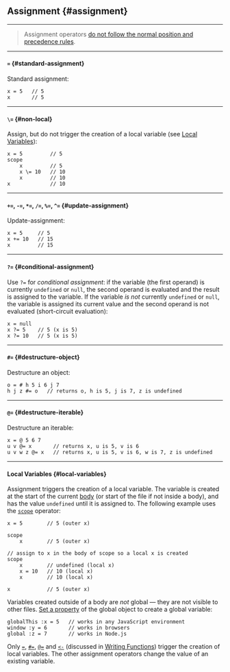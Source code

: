 ## Assignment {#assignment}

---

> Assignment operators [do not follow the normal position and precedence rules](#assignment-precedence).

---

#### `=` {#standard-assignment}

Standard assignment:

```
x = 5   // 5
x       // 5
```

---

#### `\=` {#non-local}

Assign, but do not trigger the creation of a local variable (see [Local Variables](#local-variables)):

```
x = 5         // 5
scope
    x         // 5
    x \= 10   // 10
    x         // 10
x             // 10
```

---

#### `+=`, `-=`, `*=`, `/=`, `%=`, `^=` {#update-assignment}

Update-assignment:

```
x = 5     // 5
x += 10   // 15
x         // 15
```

---

#### `?=` {#conditional-assignment}

Use `?=` for _conditional assignment_: if the variable (the first operand) is currently `undefined` or `null`, the second operand is evaluated and the result is assigned to the variable. If the variable _is not_ currently `undefined` or `null`, the variable is assigned its current value and the second operand is not evaluated (short-circuit evaluation):

```
x = null
x ?= 5    // 5 (x is 5)
x ?= 10   // 5 (x is 5)
```

---

#### `#=` {#destructure-object}

Destructure an object:

```
o = # h 5 i 6 j 7
h j z #= o   // returns o, h is 5, j is 7, z is undefined
```

---

#### `@=` {#destructure-iterable}

Destructure an iterable:

```
x = @ 5 6 7
u v @= x       // returns x, u is 5, v is 6
u v w z @= x   // returns x, u is 5, v is 6, w is 7, z is undefined
```

---

#### Local Variables {#local-variables}

Assignment triggers the creation of a local variable. The variable is created at the start of the current [body](#body-operands) (or start of the file if not inside a body), and has the value `undefined` until it is assigned to. The following example uses the [`scope`](#scope-op) operator:

```
x = 5        // 5 (outer x)

scope
    x        // 5 (outer x)

// assign to x in the body of scope so a local x is created
scope
    x        // undefined (local x)
    x = 10   // 10 (local x)
    x        // 10 (local x)

x            // 5 (outer x)
```

Variables created outside of a body are _not_ global &mdash; they are not visible to other files. [Set a property](#set-property) of the global object to create a global variable:

```
globalThis :x = 5   // works in any JavaScript environment
window :y = 6       // works in browsers
global :z = 7       // works in Node.js
```

Only [`=`](#standard-assignment), [`#=`](#destructure-object), [`@=`](#destructure-iterable) and [`<-`](#options) (discussed in [Writing Functions](#writing-functions)) trigger the creation of local variables. The other assignment operators change the value of an existing variable.